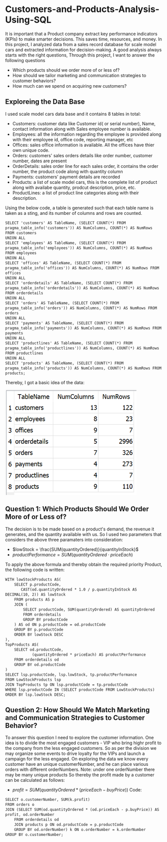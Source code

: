 # Customers-and-Products-Analysis-Using-SQL
It is important that a Product company extract key performance indicators (KPIs) to make smarter decisions. This saves time, resources, and money. In this project, I analyzed data from a sales record database for scale model cars and extracted information for decision-making.
A good analysis always starts with the right questions, Through this project, I want to answer the following questions
* Which products should we order more of or less of?
* How should we tailor marketing and communication strategies to customer behaviors?
* How much can we spend on acquiring new customers?
## Exploreing the Data Base
I used scale model cars data base and it contains 8 tables in total:
* Customers: customer data like Customer id( or serial number), Name, contact information along with Sales employee number is available.
* Employees: all the information regarding the employee is provided along with their employee id, office code, reporting manager, etc
* Offices: sales office information is available. All the offices have thier own unique code.
* Orders: customers' sales orders details like order number, customer number, dates are present
* OrderDetails: sales order line for each sales order, it contains the order number, the product code along with quantity column
* Payments: customers' payment details are recorded
* Products: a list of scale model cars, this is the complete list of product along with availabe quantity, prodcut description, price, etc.
* ProductLines: a list of product line categories along with their description.

Using the below code, a table is generated such that each table name is taken as a sting, and its number of columns and rows are counted.

```
SELECT 'customers' AS TableName, (SELECT COUNT(*) FROM pragma_table_info('customers')) AS NumColumns, COUNT(*) AS NumRows FROM customers
UNION ALL
SELECT 'employees' AS TableName, (SELECT COUNT(*) FROM pragma_table_info('employees')) AS NumColumns, COUNT(*) AS NumRows FROM employees
UNION ALL
SELECT 'offices' AS TableName, (SELECT COUNT(*) FROM pragma_table_info('offices')) AS NumColumns, COUNT(*) AS NumRows FROM offices
UNION ALL
SELECT 'orderdetails' AS TableName, (SELECT COUNT(*) FROM pragma_table_info('orderdetails')) AS NumColumns, COUNT(*) AS NumRows FROM orderdetails
UNION ALL
SELECT 'orders' AS TableName, (SELECT COUNT(*) FROM pragma_table_info('orders')) AS NumColumns, COUNT(*) AS NumRows FROM orders
UNION ALL
SELECT 'payments' AS TableName, (SELECT COUNT(*) FROM pragma_table_info('payments')) AS NumColumns, COUNT(*) AS NumRows FROM payments
UNION ALL
SELECT 'productlines' AS TableName, (SELECT COUNT(*) FROM pragma_table_info('productlines')) AS NumColumns, COUNT(*) AS NumRows FROM productlines
UNION ALL
SELECT 'products' AS TableName, (SELECT COUNT(*) FROM pragma_table_info('products')) AS NumColumns, COUNT(*) AS NumRows FROM products;
```
Thereby, I got a basic idea of the data:


![Alt text](table_columns_rows.png)
## Question 1: Which Products Should We Order More of or Less of?
The decision is to be made based on a product's demand, the revenue it generates, and the quantity available with us.
So I used two parameters that considers the above three paramaters into consideration:
* $lowStock = \frac{SUM(quantityOrdered)}{quantityInStock}$
* $productPerformance = SUM(quantityOrdered \cdot priceEach)$

To apply the above formula and thereby obtain the required priority Product, the following code is written:
```
WITH lowStockProducts AS(
	SELECT p.productCode, 
       CAST(od.quantityOrdered * 1.0 / p.quantityInStock AS DECIMAL(10, 2)) AS lowStock
	FROM products AS p
	JOIN (
		SELECT productCode, SUM(quantityOrdered) AS quantityOrdered
		FROM orderdetails
		GROUP BY productCode
	) AS od ON p.productCode = od.productCode
	GROUP BY p.productCode
	ORDER BY lowStock DESC
),
TopProducts AS(
	SELECT od.productCode,
			(quantityOrdered * priceEach) AS productPerformance
	FROM orderdetails od
	GROUP BY od.productCode
)
SELECT lsp.productCode, lsp.lowStock, tp.productPerformance
FROM LowStockProducts lsp
JOIN TopProducts tp ON lsp.productCode = tp.productCode
WHERE lsp.productCode IN (SELECT productCode FROM LowStockProducts)
ORDER BY lsp.lowStock DESC;
```
## Question 2: How Should We Match Marketing and Communication Strategies to Customer Behavior?
To answer this question I need to explore the customer information. One idea is to divide the most engaged customers - VIP who bring highr profit to the company from the less engaged customers. So as per the division we may organize some events to drive loyalty for the VIPs and launch a campaign for the less engaged.
On exploring the data we know every customer have an unique customerNumber, and he can place various orders with different orderNumbers.
Note: under one orderNumber there may be many unique products
So thereby the profit made by a customer can be calculated as follows:
* $profit = SUM(quantityOrdered * (priceEach - buyPrice))$
Code:
```
SELECT o.customerNumber, SUM(k.profit)
FROM orders o
JOIN (SELECT SUM(od.quantityOrdered * (od.priceEach - p.buyPrice)) AS profit, od.orderNumber
	FROM orderdetails od
	JOIN products p ON od.productCode = p.productCode
	GROUP BY od.orderNumber) k ON o.orderNumber = k.orderNumber
GROUP BY o.customerNumber;
```

